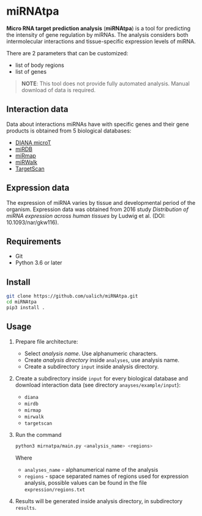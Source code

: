 # miRNAtpa
**Micro RNA target prediction analysis** (**miRNAtpa**) is a tool for predicting the intensity of gene regulation by miRNAs. The analysis considers both intermolecular interactions and tissue-specific expression levels of miRNA.

There are 2 parameters that can be customized:
* list of body regions
* list of genes

> **NOTE**: This tool does not provide fully automated analysis. Manual download of data is required.

## Interaction data
Data about interactions miRNAs have with specific genes and their gene products is obtained from 5 biological databases:

* [DIANA microT](http://diana.imis.athena-innovation.gr/DianaTools/index.php?r=microT_CDS/index)
* [miRDB](http://mirdb.org/)
* [miRmap](https://mirmap.ezlab.org/app/)
* [miRWalk](http://mirwalk.umm.uni-heidelberg.de/)
* [TargetScan](http://www.targetscan.org/)

## Expression data
The expression of miRNA varies by tissue and developmental period of the organism.
Expression data was obtained from 2016 study _Distribution of miRNA expression across human tissues_ by Ludwig et al. (DOI: 10.1093/nar/gkw116).


## Requirements

* Git
* Python 3.6 or later

## Install

```bash
git clone https://github.com/ualich/miRNAtpa.git
cd miRNAtpa
pip3 install .
```

## Usage

1. Prepare file architecture:
   * Select _analysis name_. Use alphanumeric characters.
   * Create _analysis directory_ inside `analyses`, use analysis name.
   * Create a subdirectory `input` inside analysis directory.


2. Create a subdirectory inside `input` for every biological database and download interaction data (see directory `anayses/example/input`):
    * `diana`
    * `mirdb`
    * `mirmap`
    * `mirwalk`
    * `targetscan`
   

3. Run the command

   ```bash
   python3 mirnatpa/main.py <analysis_name> <regions>
   ```

   Where
   
   * `analyses_name` - alphanumerical name of the analysis
   * `regions` - space separated names of regions used for expression analysis, possible values can be found in the file `expression/regions.txt`


4. Results will be generated inside analysis directory, in subdirectory `results`.
